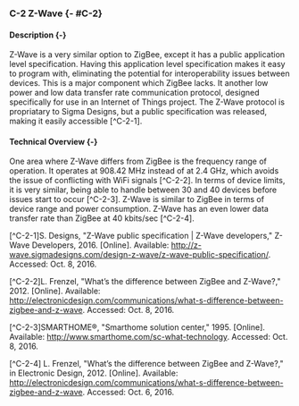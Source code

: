 ### C-2 Z-Wave {- #C-2}

#### Description {-}

Z-Wave is a very similar option to ZigBee, except it has a public application level specification.
Having this application level specification makes it easy to program with, eliminating the potential
for interoperability issues between devices. This is a major component which ZigBee lacks. It another 
low power and low data transfer rate communication protocol, designed specifically for use in an 
Internet of Things project. The Z-Wave protocol is propriatary to Sigma Designs, but a public specification
was released, making it easily accessible [^C-2-1].


#### Technical Overview {-}

One area where Z-Wave differs from ZigBee is the frequency range of operation. It operates at 908.42
MHz instead of at 2.4 GHz, which avoids the issue of conflicting with WiFi signals [^C-2-2]. In terms of
device limits, it is very similar, being able to handle between 30 and 40 devices before issues
start to occur [^C-2-3]. Z-Wave is similar to ZigBee in terms of device range and power consumption.
Z-Wave has an even lower data transfer rate than ZigBee at 40 kbits/sec [^C-2-4].

[^C-2-1]S. Designs, "Z-Wave public specification | Z-Wave developers," Z-Wave Developers, 2016. [Online]. Available: http://z-wave.sigmadesigns.com/design-z-wave/z-wave-public-specification/. Accessed: Oct. 8, 2016.

[^C-2-2]L. Frenzel, "What’s the difference between ZigBee and Z-Wave?," 2012. [Online]. Available: http://electronicdesign.com/communications/what-s-difference-between-zigbee-and-z-wave. Accessed: Oct. 8, 2016.

[^C-2-3]SMARTHOME®, "Smarthome solution center," 1995. [Online]. Available: http://www.smarthome.com/sc-what-technology. Accessed: Oct. 8, 2016.

[^C-2-4] L. Frenzel, "What’s the difference between ZigBee and Z-Wave?," in Electronic Design, 2012. [Online]. Available: http://electronicdesign.com/communications/what-s-difference-between-zigbee-and-z-wave. Accessed: Oct. 6, 2016.







